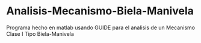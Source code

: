 # Analisis-Mecanismo-Biela-Manivela
Programa hecho en matlab usando GUIDE para el analisis de un Mecanismo Clase I Tipo Biela-Manivela
